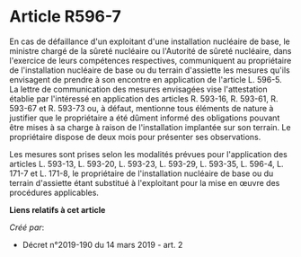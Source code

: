 # Article R596-7

En cas de défaillance d'un exploitant d'une installation nucléaire de base, le ministre chargé de la sûreté nucléaire ou
l'Autorité de sûreté nucléaire, dans l'exercice de leurs compétences respectives, communiquent au propriétaire de
l'installation nucléaire de base ou du terrain d'assiette les mesures qu'ils envisagent de prendre à son encontre en
application de l'article L. 596-5. La lettre de communication des mesures envisagées vise l'attestation établie par
l'intéressé en application des articles R. 593-16, R. 593-61, R. 593-67 et R. 593-73 ou, à défaut, mentionne tous éléments de
nature à justifier que le propriétaire a été dûment informé des obligations pouvant être mises à sa charge à raison de
l'installation implantée sur son terrain. Le propriétaire dispose de deux mois pour présenter ses observations.

Les mesures sont prises selon les modalités prévues pour l'application des articles L. 593-13, L. 593-20, L. 593-23, L.
593-29, L. 593-35, L. 596-4, L. 171-7 et L. 171-8, le propriétaire de l'installation nucléaire de base ou du terrain
d'assiette étant substitué à l'exploitant pour la mise en œuvre des procédures applicables.

**Liens relatifs à cet article**

_Créé par_:

  - Décret n°2019-190 du 14 mars 2019 - art. 2
